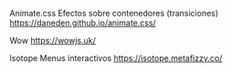 Animate.css
Efectos sobre contenedores (transiciones)
https://daneden.github.io/animate.css/

Wow
https://wowjs.uk/

Isotope
Menus interactivos
https://isotope.metafizzy.co/

